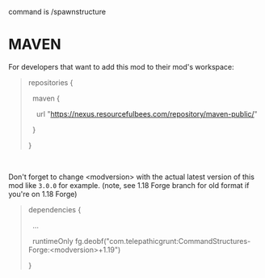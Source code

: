 command is /spawnstructure

# MAVEN

For developers that want to add this mod to their mod's workspace:

<blockquote>repositories {

&nbsp; maven {

&nbsp; &nbsp; url "https://nexus.resourcefulbees.com/repository/maven-public/"

&nbsp; }

}</blockquote>

&nbsp;

Don't forget to change \<modversion> with the actual latest version of this mod like `3.0.0` for example.
(note, see 1.18 Forge branch for old format if you're on 1.18 Forge)

<blockquote>dependencies {


&nbsp; ...


&nbsp; runtimeOnly fg.deobf("com.telepathicgrunt:CommandStructures-Forge:\<modversion>+1.19")


}</blockquote>
